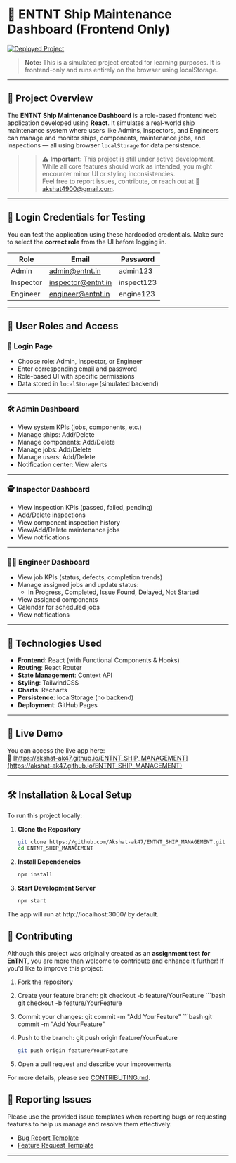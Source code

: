 # 🚢 ENTNT Ship Maintenance Dashboard (Frontend Only)

[![Deployed Project](https://img.shields.io/badge/View%20Live-ENTNT%20Dashboard-blue?style=flat-square&logo=github)](https://akshat-ak47.github.io/ENTNT_SHIP_MANAGEMENT)

> **Note:** This is a simulated project created for learning purposes. It is frontend-only and runs entirely on the browser using localStorage.
---

## 📌 Project Overview

The **ENTNT Ship Maintenance Dashboard** is a role-based frontend web application developed using **React**. It simulates a real-world ship maintenance system where users like Admins, Inspectors, and Engineers can manage and monitor ships, components, maintenance jobs, and inspections — all using browser `localStorage` for data persistence.

>> ⚠️ **Important:** This project is still under active development. While all core features should work as intended, you might encounter minor UI or styling inconsistencies.  
> Feel free to report issues, contribute, or reach out at 📧 [akshat4900@gmail.com](mailto:akshat4900@gmail.com).
---

## 🔐 Login Credentials for Testing

You can test the application using these hardcoded credentials. Make sure to select the **correct role** from the UI before logging in.

| Role       | Email                | Password     |
|------------|----------------------|--------------|
| Admin      | admin@entnt.in       | admin123     |
| Inspector  | inspector@entnt.in   | inspect123   |
| Engineer   | engineer@entnt.in    | engine123    |

---

## 👤 User Roles and Access

### 🔑 Login Page
- Choose role: Admin, Inspector, or Engineer
- Enter corresponding email and password
- Role-based UI with specific permissions
- Data stored in `localStorage` (simulated backend)

---

### 🛠️ Admin Dashboard
- View system KPIs (jobs, components, etc.)
- Manage ships: Add/Delete
- Manage components: Add/Delete
- Manage jobs: Add/Delete
- Manage users: Add/Delete
- Notification center: View alerts

---

### 🕵️ Inspector Dashboard
- View inspection KPIs (passed, failed, pending)
- Add/Delete inspections
- View component inspection history
- View/Add/Delete maintenance jobs
- View notifications

---

### 🧑‍🔧 Engineer Dashboard
- View job KPIs (status, defects, completion trends)
- Manage assigned jobs and update status:
  - In Progress, Completed, Issue Found, Delayed, Not Started
- View assigned components
- Calendar for scheduled jobs
- View notifications

---

## 🧰 Technologies Used

- **Frontend**: React (with Functional Components & Hooks)
- **Routing**: React Router
- **State Management**: Context API
- **Styling**: TailwindCSS
- **Charts**: Recharts
- **Persistence**: localStorage (no backend)
- **Deployment**: GitHub Pages

---

## 🚀 Live Demo

You can access the live app here:  
🔗 [https://akshat-ak47.github.io/ENTNT_SHIP_MANAGEMENT](https://akshat-ak47.github.io/ENTNT_SHIP_MANAGEMENT)

---

## 🛠️ Installation & Local Setup

To run this project locally:

1. **Clone the Repository**
   ```bash
   git clone https://github.com/Akshat-ak47/ENTNT_SHIP_MANAGEMENT.git
   cd ENTNT_SHIP_MANAGEMENT

2. **Install Dependencies**
   ```bash
   npm install

2. **Start Development Server**
   ```bash
   npm start

The app will run at http://localhost:3000/ by default.

## 🤝 Contributing
Although this project was originally created as an **assignment test for EnTNT**, you are more than welcome to contribute and enhance it further!
If you'd like to improve this project:

   1. Fork the repository

   2. Create your feature branch: git checkout -b feature/YourFeature
    ```bash
    git checkout -b feature/YourFeature

   3. Commit your changes: git commit -m "Add YourFeature"
    ```bash
    git commit -m "Add YourFeature"

 4. Push to the branch: git push origin feature/YourFeature
    ```bash
    git push origin feature/YourFeature

   5. Open a pull request and describe your improvements

For more details, please see [CONTRIBUTING.md](./CONTRIBUTING.md).

## 🐞 Reporting Issues

Please use the provided issue templates when reporting bugs or requesting features to help us manage and resolve them effectively.

- [Bug Report Template](./.github/ISSUE_TEMPLATE/bug_report.md)
- [Feature Request Template](./.github/ISSUE_TEMPLATE/feature_request.md)

---

